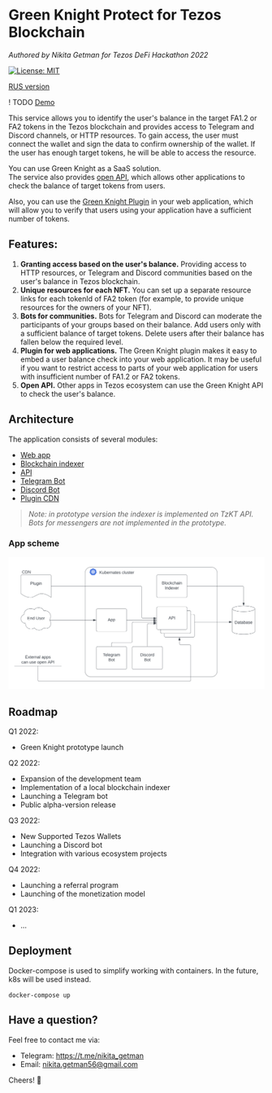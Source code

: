 # Green Knight Protect for Tezos Blockchain

_Authored by Nikita Getman for Tezos DeFi Hackathon 2022_

[![License: MIT](https://img.shields.io/badge/License-MIT-yellow.svg)](https://opensource.org/licenses/MIT)

[RUS version](./README_ru.md)

! TODO
[Demo]()

This service allows you to identify the user's balance in the target FA1.2 or FA2 tokens in the Tezos blockchain and provides access to Telegram and Discord channels, or HTTP resources. To gain access, the user must connect the wallet and sign the data to confirm ownership of the wallet. If the user has enough target tokens, he will be able to access the resource.

You can use Green Knight as a SaaS solution.  
The service also provides [open API](./backend/), which allows other applications to check the balance of target tokens from users.

Also, you can use the [Green Knight Plugin](./plugin/) in your web application, which will allow you to verify that users using your application have a sufficient number of tokens.

## Features:

1. **Granting access based on the user's balance.** Providing access to HTTP resources, or Telegram and Discord communities based on the user's balance in Tezos blockchain.
2. **Unique resources for each NFT.** You can set up a separate resource links for each tokenId of FA2 token (for example, to provide unique resources for the owners of your NFT).
3. **Bots for communities.** Bots for Telegram and Discord can moderate the participants of your groups based on their balance. Add users only with a sufficient balance of target tokens. Delete users after their balance has fallen below the required level.
4. **Plugin for web applications.** The Green Knight plugin makes it easy to embed a user balance check into your web application. It may be useful if you want to restrict access to parts of your web application for users with insufficient number of FA1.2 or FA2 tokens.
5. **Open API.** Other apps in Tezos ecosystem can use the Green Knight API to check the user's balance.

## Architecture

The application consists of several modules:

- [Web app](./frontend/)
- [Blockchain indexer](./indexer/)
- [API](./backend/)
- [Telegram Bot](./bots/)
- [Discord Bot](./bots/)
- [Plugin CDN](./plugin/)

> _Note: in prototype version the indexer is implemented on TzKT API. Bots for messengers are not implemented in the prototype._

### App scheme

![App scheme](./docs/architecture.png)

## Roadmap

Q1 2022:

- Green Knight prototype launch

Q2 2022:

- Expansion of the development team
- Implementation of a local blockchain indexer
- Launching a Telegram bot
- Public alpha-version release

Q3 2022:

- New Supported Tezos Wallets
- Launching a Discord bot
- Integration with various ecosystem projects

Q4 2022:

- Launching a referral program
- Launching of the monetization model

Q1 2023:

- ...

## Deployment

Docker-compose is used to simplify working with containers. In the future, k8s will be used instead.

```
docker-compose up
```

## Have a question?

Feel free to contact me via:

- Telegram: https://t.me/nikita_getman
- Email: nikita.getman56@gmail.com

Cheers! 🍺
